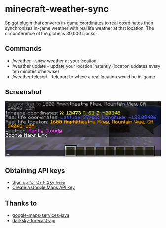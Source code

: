 # minecraft-weather-sync
Spigot plugin that converts in-game coordinates to real coordinates then synchronizes in-game weather with real life weather at that location. The circumference of the globe is 30,000 blocks.

## Commands
* /weather - show weather at your location
* /weather update - update your location instantly (location updates every ten minutes otherwise)
* /weather teleport <location> - teleport to where a real location would be in-game

## Screenshot

![Screenshot](https://github.com/danbeneventano/minecraft-weather-sync/blob/master/screenshot.png?raw=true)

## Obtaining API keys

* [Sign up for Dark Sky here](https://darksky.net/dev)
* [Create a Google Maps API key](https://cloud.google.com/maps-platform/#get-started)

## Thanks to
* [google-maps-services-java](https://github.com/googlemaps/google-maps-services-java)
* [darksky-forecast-api](https://github.com/200Puls/darksky-forecast-api)
